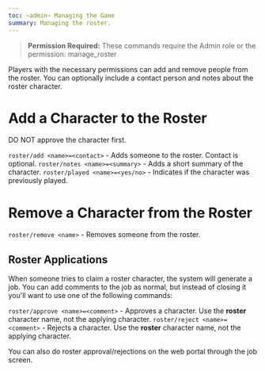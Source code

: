 ```yaml
---
toc: ~admin~ Managing the Game
summary: Managing the roster.
---
```


> **Permission Required:** These commands require the Admin role or the permission: manage\_roster

Players with the necessary permissions can add and remove people from the roster.  You can optionally include a contact person and notes about the roster character.
# Add a Character to the Roster

DO NOT approve the character first.

`roster/add <name>=<contact>` - Adds someone to the roster.  Contact is optional.
`roster/notes <name>=<summary>` - Adds a short summary of the character.
`roster/played <name>=<yes/no>` - Indicates if the character was previously played.
# Remove a Character from the Roster

`roster/remove <name>` - Removes someone from the roster.
## Roster Applications

When someone tries to claim a roster character, the system will generate a job. You can add comments to the job as normal, but instead of closing it you'll want to use one of the following commands:

`roster/approve <name>=<comment>` - Approves a character. Use the **roster** character name, not the applying character.
`roster/reject <name>=<comment>` - Rejects a character. Use the **roster** character name, not the applying character.

You can also do roster approval/rejections on the web portal through the job screen.
